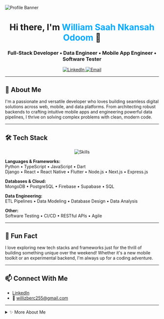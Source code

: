 ![Profile Banner](image1)

<h1 align="center">Hi there, I'm <span style="color:#00aaff">William Saah Nkansah Odoom</span> 👋</h1>
<h3 align="center">Full-Stack Developer • Data Engineer • Mobile App Engineer • Software Tester</h3>

<p align="center">
  <a href="https://www.linkedin.com/in/william-odoom-600949220/" target="_blank">
    <img src="https://img.shields.io/badge/LinkedIn-blue?style=flat&logo=linkedin" alt="LinkedIn"/>
  </a>
  <a href="mailto:willizberc255@gmail.com">
    <img src="https://img.shields.io/badge/Email-D14836?style=flat&logo=gmail&logoColor=white" alt="Email"/>
  </a>
</p>

---

## 🌟 About Me

I'm a passionate and versatile developer who loves building seamless digital solutions across web, mobile, and data platforms. From architecting robust backends to crafting intuitive mobile apps and engineering powerful data pipelines, I thrive on solving complex problems with clean, modern code.

---

## 🛠 Tech Stack

<div align="center">
  
  <img src="https://skillicons.dev/icons?i=python,django,react,reactnative,flutter,typescript,nodejs,express,nextjs,mongodb,postgres,firebase,supabase&perline=8" alt="Skills" />
  
</div>

**Languages & Frameworks:**  
Python • TypeScript • JavaScript • Dart  
Django • React • React Native • Flutter • Node.js • Next.js • Express.js

**Databases & Cloud:**  
MongoDB • PostgreSQL • Firebase • Supabase • SQL

**Data Engineering:**  
ETL Pipelines • Data Modeling • Database Design • Data Analysis

**Other:**  
Software Testing • CI/CD • RESTful APIs • Agile

---

## 🚀 Fun Fact

I love exploring new tech stacks and frameworks just for the thrill of building something unique over the weekend! Whether it's a new mobile toolkit or an experimental backend, I'm always up for a coding adventure.

---

## 📫 Connect With Me

- [LinkedIn](https://www.linkedin.com/in/william-odoom-600949220/)
- 📧 willizberc255@gmail.com

---

<details>
  <summary>✨ More About Me</summary>
  <ul>
    <li>🔭 Always working on something new and impactful</li>
    <li>💬 Happy to collaborate on open-source and creative projects</li>
    <li>🌱 Currently deepening my expertise in cloud data engineering</li>
    <li>🌍 Based in Ghana, building solutions for a global audience</li>
  </ul>
</details>

<!--
![Profile Banner](image1)
-->
